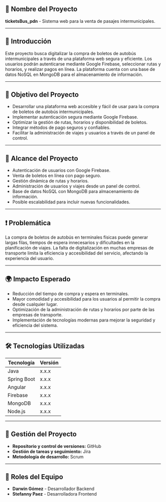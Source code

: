 
## 📌 Nombre del Proyecto
**ticketsBus_pdn** - Sistema web para la venta de pasajes intermunicipales.

---

## 🚀 Introducción
Este proyecto busca digitalizar la compra de boletos de autobús intermunicipales a través de una plataforma web segura y eficiente. Los usuarios podrán autenticarse mediante Google Firebase, seleccionar rutas y horarios, y realizar pagos en línea. La plataforma cuenta con una base de datos NoSQL en MongoDB para el almacenamiento de información.

---

## 🎯 Objetivo del Proyecto
- Desarrollar una plataforma web accesible y fácil de usar para la compra de boletos de autobús intermunicipales.
- Implementar autenticación segura mediante Google Firebase.
- Optimizar la gestión de rutas, horarios y disponibilidad de boletos.
- Integrar métodos de pago seguros y confiables.
- Facilitar la administración de viajes y usuarios a través de un panel de control.

---

## 📍 Alcance del Proyecto
- Autenticación de usuarios con Google Firebase.
- Venta de boletos en línea con pago seguro.
- Gestión dinámica de rutas y horarios.
- Administración de usuarios y viajes desde un panel de control.
- Base de datos NoSQL con MongoDB para almacenamiento de información.
- Posible escalabilidad para incluir nuevas funcionalidades.

---

## ❗ Problemática
La compra de boletos de autobús en terminales físicas puede generar largas filas, tiempos de espera innecesarios y dificultades en la planificación de viajes. La falta de digitalización en muchas empresas de transporte limita la eficiencia y accesibilidad del servicio, afectando la experiencia del usuario.

---

## 🌍 Impacto Esperado
- Reducción del tiempo de compra y espera en terminales.
- Mayor comodidad y accesibilidad para los usuarios al permitir la compra desde cualquier lugar.
- Optimización de la administración de rutas y horarios por parte de las empresas de transporte.
- Implementación de tecnologías modernas para mejorar la seguridad y eficiencia del sistema.

---

## 🛠️ Tecnologías Utilizadas

| Tecnología  | Versión |
|------------|---------|
| Java       | x.x.x   |
| Spring Boot| x.x.x   |
| Angular    | x.x.x   |
| Firebase   | x.x.x   |
| MongoDB    | x.x.x   |
| Node.js    | x.x.x   |

---

## 📂 Gestión del Proyecto
- **Repositorio y control de versiones:** GitHub
- **Gestión de tareas y seguimiento:** Jira
- **Metodología de desarrollo:** Scrum

---

## 👥 Roles del Equipo
- **Darwin Gómez** - Desarrollador Backend
- **Stefanny Paez** - Desarrolladora Frontend



